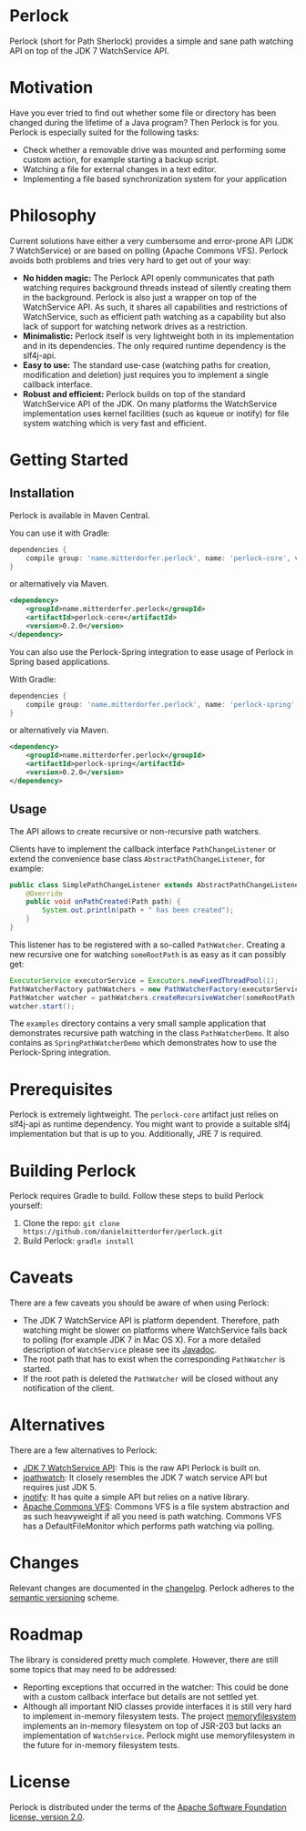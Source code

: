 Perlock
========

Perlock (short for Path Sherlock) provides a simple and sane path watching API on top of the JDK 7 WatchService API.

# Motivation

Have you ever tried to find out whether some file or directory has been changed during the lifetime of a Java program? Then Perlock is for you. Perlock is especially suited for the following tasks:

* Check whether a removable drive was mounted and performing some custom action, for example starting a backup script.
* Watching a file for external changes in a text editor.
* Implementing a file based synchronization system for your application

# Philosophy

Current solutions have either a very cumbersome and error-prone API (JDK 7 WatchService) or are based on polling (Apache Commons VFS). Perlock avoids both problems and tries very hard to get out of your way:

* **No hidden magic:** The Perlock API openly communicates that path watching requires background threads instead of silently creating them in the background. Perlock is also just a wrapper on top of the WatchService API. As such, it shares all capabilities and restrictions of WatchService, such as efficient path watching as a capability but also lack of support for watching network drives as a restriction.
* **Minimalistic:** Perlock itself is very lightweight both in its implementation and in its dependencies. The only required runtime dependency is the slf4j-api.
* **Easy to use:** The standard use-case (watching paths for creation, modification and deletion) just requires you to implement a single callback interface.
* **Robust and efficient:** Perlock builds on top of the standard WatchService API of the JDK. On many platforms the WatchService implementation uses kernel facilities (such as kqueue or inotify) for file system watching which is very fast and efficient.

# Getting Started

## Installation

Perlock is available in Maven Central.

You can use it with Gradle:

```groovy
dependencies {
    compile group: 'name.mitterdorfer.perlock', name: 'perlock-core', version: '0.2.0'
}
```

or alternatively via Maven.

```xml
<dependency>
    <groupId>name.mitterdorfer.perlock</groupId>
    <artifactId>perlock-core</artifactId>
    <version>0.2.0</version>
</dependency>
```

You can also use the Perlock-Spring integration to ease usage of Perlock in Spring based applications.

With Gradle:

```groovy
dependencies {
    compile group: 'name.mitterdorfer.perlock', name: 'perlock-spring', version: '0.2.0'
}
```

or alternatively via Maven.

```xml
<dependency>
    <groupId>name.mitterdorfer.perlock</groupId>
    <artifactId>perlock-spring</artifactId>
    <version>0.2.0</version>
</dependency>
```

## Usage

The API allows to create recursive or non-recursive path watchers.

Clients have to implement the callback interface `PathChangeListener` or extend the convenience base class `AbstractPathChangeListener`, for example:

```java
public class SimplePathChangeListener extends AbstractPathChangeListener {
    @Override
    public void onPathCreated(Path path) {
        System.out.println(path + " has been created");
    }
}
```

This listener has to be registered with a so-called `PathWatcher`. Creating a new recursive one for watching `someRootPath` is as easy as it can possibly get:

```java
ExecutorService executorService = Executors.newFixedThreadPool(1);
PathWatcherFactory pathWatchers = new PathWatcherFactory(executorService);
PathWatcher watcher = pathWatchers.createRecursiveWatcher(someRootPath, new SimplePathChangeListener());
watcher.start();
```

The `examples` directory contains a very small sample application that demonstrates recursive path watching in the class `PathWatcherDemo`. It also contains as `SpringPathWatcherDemo` which demonstrates how to use the Perlock-Spring integration.

# Prerequisites

Perlock is extremely lightweight. The `perlock-core` artifact just relies on slf4j-api as runtime dependency. You might want to provide a suitable slf4j implementation but that is up to you. Additionally, JRE 7 is required.

# Building Perlock

Perlock requires Gradle to build. Follow these steps to build Perlock yourself:

1. Clone the repo: `git clone https://github.com/danielmitterdorfer/perlock.git`
2. Build Perlock: `gradle install`

# Caveats

There are a few caveats you should be aware of when using Perlock:

* The JDK 7 WatchService API is platform dependent. Therefore, path watching might be slower on platforms where WatchService falls back to polling (for example JDK 7 in Mac OS X). For a more detailed description of `WatchService` please see its [Javadoc](http://docs.oracle.com/javase/7/docs/api/java/nio/file/WatchService.html).
* The root path that has to exist when the corresponding `PathWatcher` is started.
* If the root path is deleted the `PathWatcher` will be closed without any notification of the client.

# Alternatives

There are a few alternatives to Perlock:

* [JDK 7 WatchService API](http://docs.oracle.com/javase/7/docs/api/java/nio/file/WatchService.html): This is the raw API Perlock is built on.
* [jpathwatch](http://jpathwatch.sourceforge.net/): It closely resembles the JDK 7 watch service API but requires just JDK 5.
* [jnotify](http://jnotify.sourceforge.net/): It has quite a simple API but relies on a native library.
* [Apache Commons VFS](http://commons.apache.org/proper/commons-vfs/): Commons VFS is a file system abstraction and as such heavyweight if all you need is path watching. Commons VFS has a DefaultFileMonitor which performs path watching via polling.

# Changes

Relevant changes are documented in the [changelog](CHANGELOG.md). Perlock adheres to the [semantic versioning](http://semver.org/) scheme.

# Roadmap

The library is considered pretty much complete. However, there are still some topics that may need to be addressed:

* Reporting exceptions that occurred in the watcher: This could be done with a custom callback interface but details are not settled yet.
* Although all important NIO classes provide interfaces it is still very hard to implement in-memory filesystem tests. The project [memoryfilesystem](https://github.com/marschall/memoryfilesystem) implements an in-memory filesystem on top of JSR-203 but lacks an implementation of `WatchService`. Perlock might use memoryfilesystem in the future for in-memory filesystem tests.

# License

Perlock is distributed under the terms of the [Apache Software Foundation license, version 2.0](http://www.apache.org/licenses/LICENSE-2.0.html).